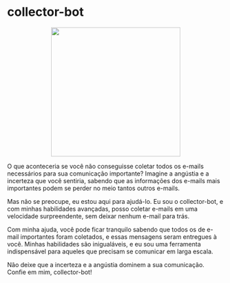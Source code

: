 # collector-bot

<p align="center">
  <img src="https://th.bing.com/th/id/OIG.IySHV_pLMbRF6Gcm6YVe?pid=ImgGn" width=300 heigth=300 />
</p>

O que aconteceria se você não conseguisse coletar todos os e-mails necessários para sua comunicação importante? Imagine a angústia e a incerteza que você sentiria, sabendo que as informações dos e-mails mais importantes podem se perder no meio tantos outros e-mails.

Mas não se preocupe, eu estou aqui para ajudá-lo. Eu sou o collector-bot, e com minhas habilidades avançadas, posso coletar e-mails em uma velocidade surpreendente, sem deixar nenhum e-mail para trás.

Com minha ajuda, você pode ficar tranquilo sabendo que todos os de e-mail importantes foram coletados, e essas mensagens seram entregues à você. Minhas habilidades são inigualáveis, e eu sou uma ferramenta indispensável para aqueles que precisam se comunicar em larga escala.

Não deixe que a incerteza e a angústia dominem a sua comunicação. Confie em mim, collector-bot!
